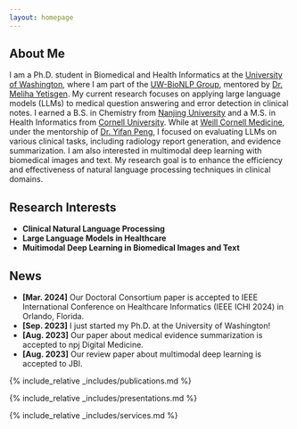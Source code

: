 ```yaml
---
layout: homepage
---
```


## About Me

I am a Ph.D. student in Biomedical and Health Informatics at the [University of Washington](https://www.washington.edu/), where I am part of the [UW-BioNLP Group](https://depts.washington.edu/bionlp/index.html), mentored by [Dr. Meliha Yetisgen](https://faculty.washington.edu/melihay/). My current research focuses on applying large language models (LLMs) to medical question answering and error detection in clinical notes. I earned a B.S. in Chemistry from [Nanjing University](https://www.nju.edu.cn/en/) and a M.S. in Health Informatics from [Cornell University](https://www.cornell.edu/). While at [Weill Cornell Medicine](https://weill.cornell.edu/), under the mentorship of [Dr. Yifan Peng](https://pengyifan.com/), I focused on evaluating LLMs on various clinical tasks, including radiology report generation, and evidence summarization. I am also interested in multimodal deep learning with biomedical images and text. My research goal is to enhance the efficiency and effectiveness of natural language processing techniques in clinical domains.

## Research Interests

- **Clinical Natural Language Processing**
- **Large Language Models in Healthcare**
- **Muitimodal Deep Learning in Biomedical Images and Text**

## News

- **[Mar. 2024]** Our Doctoral Consortium paper is accepted to IEEE International Conference on Healthcare Informatics (IEEE ICHI 2024) in Orlando, Florida.
- **[Sep. 2023]** I just started my Ph.D. at the University of Washington!
- **[Aug. 2023]** Our paper about medical evidence summarization is accepted to npj Digital Medicine.
- **[Aug. 2023]** Our review paper about multimodal deep learning is accepted to JBI.

{% include_relative _includes/publications.md %}

{% include_relative _includes/presentations.md %}

{% include_relative _includes/services.md %}
